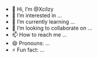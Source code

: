 - 👋 Hi, I’m @Xcilzy
- 👀 I’m interested in ...
- 🌱 I’m currently learning ...
- 💞️ I’m looking to collaborate on ...
- 📫 How to reach me ...
- 😄 Pronouns: ...
- ⚡ Fun fact: ...

<!---
Xcilzy/Xcilzy is a ✨ special ✨ repository because its `README.md` (this file) appears on your GitHub profile.
You can click the Preview link to take a look at your changes.
--->
